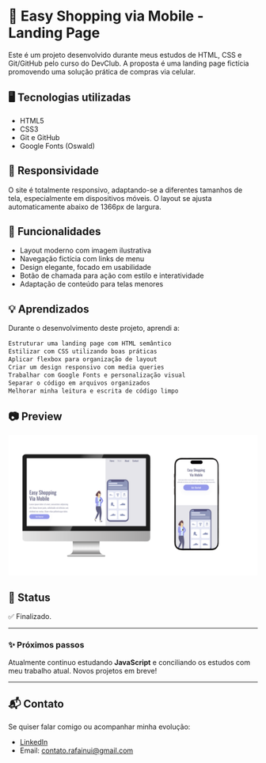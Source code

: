 # 🛒 Easy Shopping via Mobile - Landing Page

Este é um projeto desenvolvido durante meus estudos de HTML, CSS e Git/GitHub pelo curso do DevClub. A proposta é uma landing page fictícia promovendo uma solução prática de compras via celular.

## 🖥️ Tecnologias utilizadas

- HTML5
- CSS3
- Git e GitHub
- Google Fonts (Oswald)

## 📱 Responsividade

O site é totalmente responsivo, adaptando-se a diferentes tamanhos de tela, especialmente em dispositivos móveis. O layout se ajusta automaticamente abaixo de 1366px de largura.

## 🎯 Funcionalidades

- Layout moderno com imagem ilustrativa
- Navegação fictícia com links de menu
- Design elegante, focado em usabilidade
- Botão de chamada para ação com estilo e interatividade
- Adaptação de conteúdo para telas menores

## 💡 Aprendizados

Durante o desenvolvimento deste projeto, aprendi a:

    Estruturar uma landing page com HTML semântico
    Estilizar com CSS utilizando boas práticas
    Aplicar flexbox para organização de layout
    Criar um design responsivo com media queries
    Trabalhar com Google Fonts e personalização visual
    Separar o código em arquivos organizados
    Melhorar minha leitura e escrita de código limpo

## 📷 Preview

![Imagem do projeto](./img/MockupApres.png)

## 📌 Status

✅ Finalizado.

---

### ✨ Próximos passos

Atualmente continuo estudando **JavaScript** e conciliando os estudos com meu trabalho atual. Novos projetos em breve!

---

## 📬 Contato

Se quiser falar comigo ou acompanhar minha evolução:

- [LinkedIn](https://www.linkedin.com/in/rafael-inui/)
- Email: contato.rafainui@gmail.com
